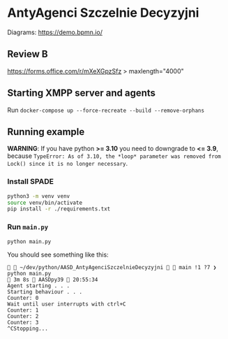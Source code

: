 # AntyAgenci Szczelnie Decyzyjni

Diagrams: https://demo.bpmn.io/

## Review B

https://forms.office.com/r/mXeXGpzSfz > maxlength="4000"

## Starting XMPP server and agents

Run `docker-compose up --force-recreate --build --remove-orphans`

## Running example

__WARNING__: If you have python **>= 3.10** you need to downgrade to **<= 3.9**, because `TypeError: As of 3.10, the *loop* parameter was removed from Lock() since it is no longer necessary`.

### Install __SPADE__
```sh
python3 -m venv venv
source venv/bin/activate
pip install -r ./requirements.txt
```

### Run `main.py`
```sh
python main.py
```

You should see something like this:
```
  ~/dev/python/AASD_AntyAgenciSzczelnieDecyzyjni   main !1 ?7 ❯ python main.py                                                                                                                               3m 8s 🐍 AASDpy39  20:55:34
Agent starting . . .
Starting behaviour . . .
Counter: 0
Wait until user interrupts with ctrl+C
Counter: 1
Counter: 2
Counter: 3
^CStopping...
```

